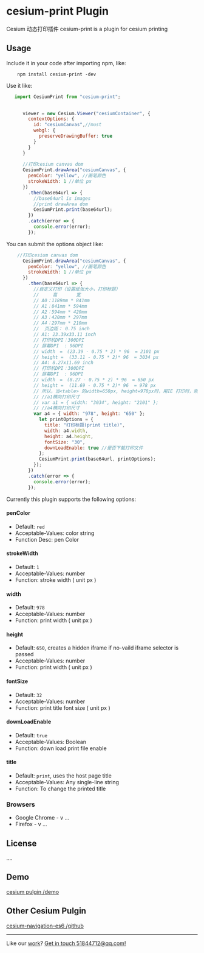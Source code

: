 
# cesium-print Plugin
Cesium 动态打印插件
cesium-print is a plugin for cesium printing 

## Usage

Include it in your code after importing npm, like:

```
	npm install cesium-print -dev
```

Use it like:

```js
   import CesiumPrint from "cesium-print";
```

```js
      
	  viewer = new Cesium.Viewer("cesiumContainer", {
        contextOptions: {
          id: "cesiumCanvas",//must
          webgl: {
            preserveDrawingBuffer: true
          }
        }
      }
      
      //打印cesium canvas dom
      CesiumPrint.drawArea("cesiumCanvas", {
        penColor: "yellow", //画笔颜色
        strokeWidth: 1 //单位 px
      })
        .then(base64url => {
          //base64url is images
          //print drawArea dom
          CesiumPrint.print(base64url);
        })
        .catch(error => {
          console.error(error);
        });
```
	
You can submit the options object like:
```js
	//打印cesium canvas dom
      CesiumPrint.drawArea("cesiumCanvas", {
        penColor: "yellow", //画笔颜色
        strokeWidth: 1 //单位 px
      })
        .then(base64url => {
          //自定义打印（设置纸张大小，打印标题）
          //     高       宽
          // A0：1189mm * 841mm
          // A1：841mm * 594mm
          // A2：594mm * 420mm
          // A3：420mm * 297mm
          // A4：297mm * 210mm
          //  页边距： 0.75 inch
          // A1: 23.39x33.11 inch
          // 打印机DPI：300DPI
          // 屏幕DPI  : 96DPI
          // width　=　(23.39 - 0.75 * 2) * 96  = 2101 px
          // height =  (33.11 - 0.75 * 2)* 96  = 3034 px
          // A4: 8.27x11.69 inch
          // 打印机DPI：300DPI
          // 屏幕DPI  : 96DPI
          // width　=　(8.27 - 0.75 * 2) * 96  = 650 px
          // height =  (11.69 - 0.75 * 2)* 96  = 978 px
          // 所以，当<table> 的width=650px, height=978px时，用IE 打印时，刚好能打印一页的A4纸．
          // //a1横向打印尺寸
          // var a1 = { width: "3034", height: "2101" };
          // //a4横向打印尺寸
          var a4 = { width: "978", height: "650" };
            let printOptions = {
              title: "打印标题(print title)",
              width: a4.width,
              height: a4.height,
              fontSize: "30",
              downLoadEnable: true //是否下载打印文件
            };
            CesiumPrint.print(base64url, printOptions);
          });
        })
        .catch(error => {
          console.error(error);
        });
```

Currently this plugin supports the following options:

#### penColor

 - Default: `red`  
 - Acceptable-Values: color string  
 - Function Desc: pen Color 

#### strokeWidth

 - Default: `1`  
 - Acceptable-Values: number  
 - Function: stroke width ( unit px )

#### width

 - Default: `978`
 - Acceptable-Values: number
 - Function: print width ( unit px )

#### height

 - Default: `650`, creates a hidden iframe if no-vaild iframe selector is passed
 - Acceptable-Values: number
 - Function: print width ( unit px )

#### fontSize

 - Default: `32`
 - Acceptable-Values: number
 - Function: print title font size ( unit px )

#### downLoadEnable

 - Default: `true`
 - Acceptable-Values: Boolean
 - Function: down load print file enable 


#### title

 - Default: `print`, uses the host page title
 - Acceptable-Values: Any single-line string
 - Function: To change the printed title



### Browsers
* Google Chrome - v ...
* Firefox - v ...

## License
....

## Demo
[cesium pulgin /demo](https://richard1015.github.io/cesium/)

## Other Cesium Pulgin 
[cesium-navigation-es6 /github](https://github.com/richard1015/cesium-navigation-es6)

---------------------------------------
Like our [work](https://github.com/richard1015)? [Get in touch 51844712@qq.com!](mailto:51844712@qq.com)
